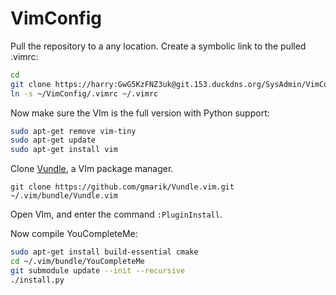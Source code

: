 VimConfig
===============

Pull the repository to a any location. Create a symbolic link to the pulled .vimrc:

```bash
cd
git clone https://harry:GwG5KzFNZ3uk@git.153.duckdns.org/SysAdmin/VimConfig.git
ln -s ~/VimConfig/.vimrc ~/.vimrc
```
Now make sure the VIm is the full version with Python support:

```bash
sudo apt-get remove vim-tiny
sudo apt-get update
sudo apt-get install vim
```

Clone [Vundle](https://github.com/VundleVim/Vundle.vim), a VIm package manager.

```
git clone https://github.com/gmarik/Vundle.vim.git ~/.vim/bundle/Vundle.vim
```

Open VIm, and enter the command ```:PluginInstall```.

Now compile YouCompleteMe:

```bash
sudo apt-get install build-essential cmake
cd ~/.vim/bundle/YouCompleteMe
git submodule update --init --recursive
./install.py
```
